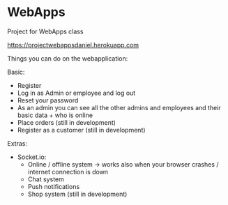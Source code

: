 # WebApps
Project for WebApps class

https://projectwebappsdaniel.herokuapp.com

Things you can do on the webapplication:

Basic:
  - Register
  - Log in as Admin or employee and log out
  - Reset your password
  - As an admin you can see all the other admins and employees and their basic data + who is online
  - Place orders (still in development)
  - Register as a customer (still in development)

Extras:
  - Socket.io:
    - Online / offline system -> works also when your browser crashes / internet connection is down
    - Chat system
    - Push notifications
    - Shop system (still in development)
